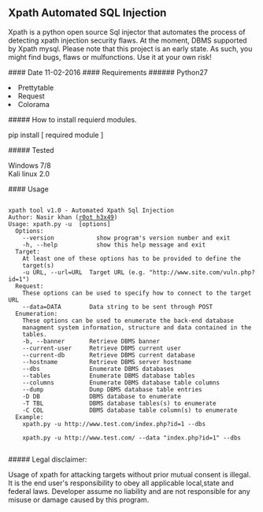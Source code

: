## Xpath Automated SQL Injection
<p>Xpath is a python open source Sql injector that automates the process of detecting xpath injection security flaws.
At the moment, DBMS supported by Xpath mysql.
Please note that this project is an early state. As such, you might find bugs, flaws or mulfunctions.
Use it at your own risk!</p>
#### Date 
11-02-2016
#### Requirements
###### Python27<br /><p>
<li> Prettytable<br />
<li> Request<br />
<li> Colorama</p>
##### How to install requierd modules.
<p>pip install [ required module ] </p>
##### Tested
<p>Windows 7/8 <br />
Kali linux 2.0</p>
#### Usage
<pre><code>
xpath tool v1.0 - Automated Xpath Sql Injection
Author: Nasir khan (<a href="http://anonpakforce.blogspot.com/">r0ot h3x49</a>)
Usage: xpath.py -u <target> [options]
  Options:
    --version            show program's version number and exit
    -h, --help           show this help message and exit
  Target:
    At least one of these options has to be provided to define the
    target(s)
    -u URL, --url=URL  Target URL (e.g. "http://www.site.com/vuln.php?id=1")
  Request:
    These options can be used to specify how to connect to the target URL
    --data=DATA        Data string to be sent through POST
  Enumeration:
    These options can be used to enumerate the back-end database
    managment system information, structure and data contained in the
    tables.
    -b, --banner       Retrieve DBMS banner
    --current-user     Retrieve DBMS current user
    --current-db       Retrieve DBMS current database
    --hostname         Retrieve DBMS server hostname
    --dbs              Enumerate DBMS databases
    --tables           Enumerate DBMS database tables
    --columns          Enumerate DBMS database table columns
    --dump             Dump DBMS database table entries
    -D DB              DBMS database to enumerate
    -T TBL             DBMS database tables(s) to enumerate
    -C COL             DBMS database table column(s) to enumerate
  Example:
    xpath.py -u http://www.test.com/index.php?id=1 --dbs<br />
    xpath.py -u http://www.test.com/ --data "index.php?id=1" --dbs
  </pre></code>
##### Legal disclaimer:
    <p>Usage of xpath for attacking targets without prior mutual consent is illegal.
    It is the end user's responsibility to obey all applicable local,state and federal laws. 
    Developer assume no liability and are not responsible for any misuse or damage caused by this program.</p>
